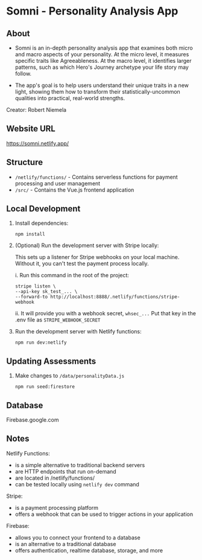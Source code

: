 # Somni - Personality Analysis App
## About
- Somni is an in-depth personality analysis app that examines both micro and macro aspects of your personality. At the micro level, it measures specific traits like Agreeableness. At the macro level, it identifies larger patterns, such as which Hero's Journey archetype your life story may follow.

- The app's goal is to help users understand their unique traits in a new light, showing them how to transform their statistically-uncommon qualities into practical, real-world strengths.

Creator: Robert Niemela

## Website URL

https://somni.netlify.app/

## Structure

- `/netlify/functions/` - Contains serverless functions for payment processing and user management
- `/src/` - Contains the Vue.js frontend application

## Local Development

1. Install dependencies:

   ```
   npm install
   ```

2. (Optional) Run the development server with Stripe locally:

   This sets up a listener for Stripe webhooks on your local machine. 
   Without it, you can't test the payment process locally.


   i. Run this command in the root of the project:
   ```
   stripe listen \
   --api-key sk_test_... \
   --forward-to http://localhost:8888/.netlify/functions/stripe-webhook
   ```
   ii. It will provide you with a webhook secret, `whsec_...`
   Put that key in the .env file as `STRIPE_WEBHOOK_SECRET`
   

3. Run the development server with Netlify functions:

   ```
   npm run dev:netlify
   ```


## Updating Assessments
1. Make changes to `/data/personalityData.js`

   ```
   npm run seed:firestore
   ```

## Database
Firebase.google.com

## Notes
Netlify Functions:
- is a simple alternative to traditional backend servers
- are HTTP endpoints that run on-demand
- are located in /netlify/functions/
- can be tested locally using `netlify dev` command

Stripe:
- is a payment processing platform
- offers a webhook that can be used to trigger actions in your application

Firebase:
- allows you to connect your frontend to a database
- is an alternative to a traditional database
- offers authentication, realtime database, storage, and more
